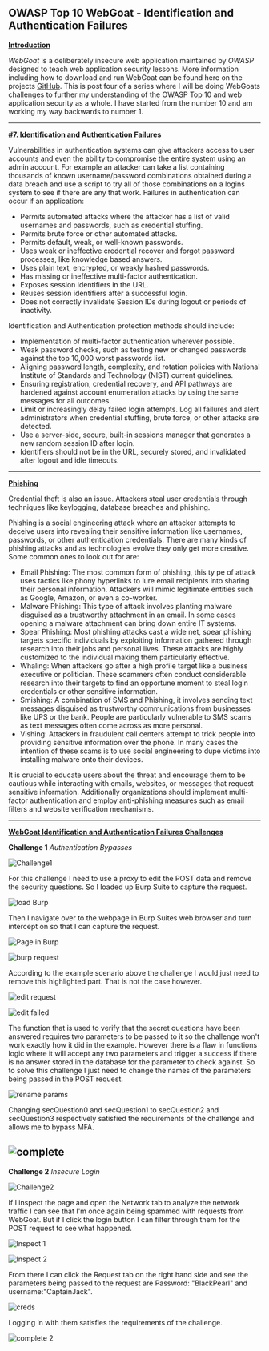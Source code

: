 ## **OWASP Top 10 WebGoat - Identification and Authentication Failures**

<ins> **Introduction** </ins>

*WebGoat* is a deliberately insecure web application maintained by *OWASP* designed to teach web application security lessons. More information including how to download and run WebGoat can be found here on the projects [GitHub](https://github.com/WebGoat/WebGoat).
This is post four of a series where I will be doing WebGoats challenges to further my understanding of the OWASP Top 10 and web application security as a whole. I have started from the number 10 and am working my way backwards to number 1.

---

<ins> **\#7. Identification and Authentication Failures** </ins>

Vulnerabilities in authentication systems can give attackers access to user accounts and even the ability to compromise the entire system using an admin account. For example an attacker can take a list containing thousands of known username/password combinations obtained during a data breach and use a script to try all of those combinations on a logins system to see if there are any that work. Failures in authentication can occur if an application: 

* Permits automated attacks where the attacker has a list of valid usernames and passwords, such as credential stuffing. 
* Permits brute force or other automated attacks. 
* Permits default, weak, or well-known passwords. 
* Uses weak or ineffective credential recover and forgot password processes, like knowledge based answers. 
* Uses plain text, encrypted, or weakly hashed passwords. 
* Has missing or ineffective multi-factor authentication. 
* Exposes session identifiers in the URL. 
* Reuses session identifiers after a successful login. 
* Does not correctly invalidate Session IDs  during logout or periods of inactivity. 

Identification and Authentication protection methods should include: 

* Implementation of multi-factor authentication wherever possible. 
* Weak password checks, such as testing new or changed passwords against the top 10,000 worst passwords list. 
* Aligning password length, complexity, and rotation policies with National Institute of Standards and Technology (NIST) current guidelines. 
* Ensuring registration, credential recovery, and API pathways are hardened against account enumeration attacks by using the same messages for all outcomes. 
* Limit or increasingly delay failed login attempts. Log all failures and alert administrators when credential stuffing, brute force, or other attacks are detected. 
* Use a server-side, secure, built-in sessions manager that generates a new random session ID after login. 
* Identifiers should not be in the URL, securely stored, and invalidated after logout and idle timeouts. 

---

<ins> **Phishing** </ins>

Credential theft is also an issue. Attackers steal user credentials through techniques like keylogging, database breaches and phishing.  

Phishing is a social engineering attack where an attacker attempts to deceive users into revealing their sensitive information like usernames, passwords, or other authentication credentials. There are many kinds of phishing attacks and as technologies evolve they only get more creative. Some common ones to look out for are: 

* Email Phishing: The most common form of phishing, this ty pe of attack uses tactics like phony hyperlinks to lure email recipients into sharing their personal information. Attackers will mimic legitimate entities such as Google, Amazon, or even a co-worker. 
* Malware Phishing: This type of attack involves planting malware disguised as a trustworthy attachment in an email. In some cases opening a malware attachment can bring down entire IT systems.  
* Spear Phishing: Most phishing attacks cast a wide net, spear phishing targets specific individuals by exploiting information gathered through research into their jobs and personal lives. These attacks are highly customized to the individual making them particularly effective. 
* Whaling: When attackers go after a high profile target like a business executive or politician. These scammers often conduct considerable research into their targets to find an opportune moment to steal login credentials or other sensitive information.  
* Smishing: A combination of SMS and Phishing, it involves sending text messages disguised as trustworthy communications from businesses like UPS or the bank. People are particularly vulnerable to SMS scams as text messages often come across as more personal. 
* Vishing: Attackers in fraudulent call centers attempt to trick people into providing sensitive information over the phone. In many cases the intention of these scams is to use social engineering to dupe victims into installing malware onto their devices. 

It is crucial to educate users about the threat and encourage them to be cautious while interacting with emails, websites, or messages that request sensitive information. Additionally organizations should implement multi-factor authentication and employ anti-phishing measures such as email filters and website verification mechanisms.  

---

<ins> **WebGoat Identification and Authentication Failures Challenges** </ins>

**Challenge 1**
*Authentication Bypasses*

![Challenge1](/docs/assets/images/webgoat/authfailures/auth01.png)

For this challenge I need to use a proxy to edit the POST data and remove the security questions. So I loaded up Burp Suite to capture the request.  

![load Burp](/docs/assets/images/webgoat/authfailures/auth02.png)

Then I navigate over to the webpage in Burp Suites web browser and turn intercept on so that I can capture the request. 

![Page in Burp](/docs/assets/images/webgoat/authfailures/auth03.png)

![burp request](/docs/assets/images/webgoat/authfailures/auth04.png)

According to the example scenario above the challenge I would just need to remove this highlighted part. That is not the case however.  

![edit request](/docs/assets/images/webgoat/authfailures/auth05.png)

![edit failed](/docs/assets/images/webgoat/authfailures/auth06.png)

The function that is used to verify that the secret questions have been answered requires two parameters to be passed to it so the challenge won't work exactly how it did in the example. However there is a flaw in functions logic where it will accept any two parameters and trigger a success if there is no answer stored in the database for the parameter to check against. So to solve this challenge I just need to change the names of the parameters being passed in the POST request. 

![rename params](/docs/assets/images/webgoat/authfailures/auth07.png)

Changing secQuestion0 and secQuestion1 to secQuestion2 and secQuestion3 respectively satisfied the requirements of the challenge and allows me to bypass MFA. 

![complete](/docs/assets/images/webgoat/authfailures/auth08.png)
---

**Challenge 2**
*Insecure Login*

![Challenge2](/docs/assets/images/webgoat/authfailures/auth09.png)

If I inspect the page and open the Network tab to analyze the network traffic I can see that I'm once again being spammed with requests from WebGoat. But if I click the login button I can filter through them for the POST request to see what happened. 

![Inspect 1](/docs/assets/images/webgoat/authfailures/auth10.png)

![Inspect 2](/docs/assets/images/webgoat/authfailures/auth11.png)

From there I can click the Request tab on the right hand side and see the parameters being passed to the request are Password: "BlackPearl" and username:"CaptainJack". 

![creds](/docs/assets/images/webgoat/authfailures/auth12.png)

Logging in with them satisfies the requirements of the challenge. 

![complete 2](/docs/assets/images/webgoat/authfailures/auth13.png)






